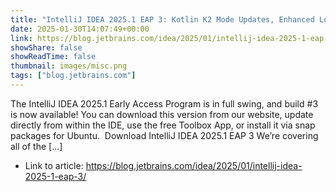 ```yaml
---
title: "IntelliJ IDEA 2025.1 EAP 3: Kotlin K2 Mode Updates, Enhanced Logical Code Structure View, and More"
date: 2025-01-30T14:07:49+00:00
link: https://blog.jetbrains.com/idea/2025/01/intellij-idea-2025-1-eap-3/
showShare: false
showReadTime: false
thumbnail: images/misc.png
tags: ["blog.jetbrains.com"]
---
```

The IntelliJ IDEA 2025.1 Early Access Program is in full swing, and build #3 is now available! You can download this version from our website, update directly from within the IDE, use the free Toolbox App, or install it via snap packages for Ubuntu.  Download IntelliJ IDEA 2025.1 EAP 3 We’re covering all of the […]

- Link to article: https://blog.jetbrains.com/idea/2025/01/intellij-idea-2025-1-eap-3/